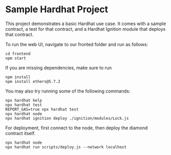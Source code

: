 # Sample Hardhat Project

This project demonstrates a basic Hardhat use case. It comes with a sample contract, a test for that contract, and a Hardhat Ignition module that deploys that contract.

To run the web UI, navigate to our fronted folder and run as follows:

```
cd frontend
npm start
```

If you are missing dependencies, make sure to run 

```
npm install
npm install ethers@5.7.2
```

You may also try running some of the following commands:

```shell
npx hardhat help
npx hardhat test
REPORT_GAS=true npx hardhat test
npx hardhat node
npx hardhat ignition deploy ./ignition/modules/Lock.js
```

For deployment, first connect to the node, then deploy the diamond contract itself. 

```
npx hardhat node
npx hardhat run scripts/deploy.js --network localhost
```


